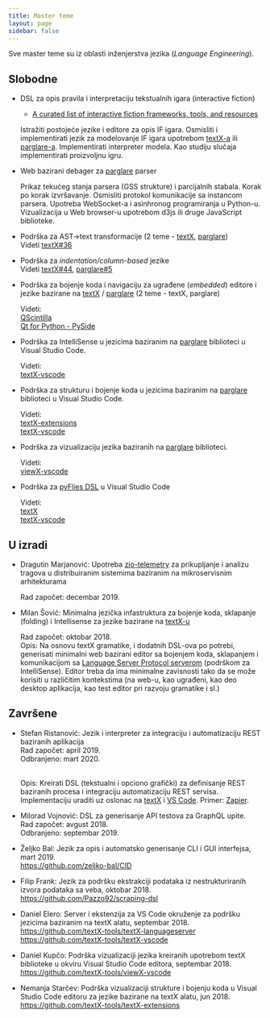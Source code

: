 ```yaml
---
title: Master teme
layout: page
sidebar: false
---
```


Sve master teme su iz oblasti inženjerstva jezika (*Language Engineering*).

## Slobodne

- DSL za opis pravila i interpretaciju tekstualnih igara (interactive fiction)
  - [A curated list of interactive fiction frameworks, tools, and resources](https://github.com/tajmone/awesome-interactive-fiction)
  
  Istražiti postojeće jezike i editore za opis IF igara. Osmisliti i
  implementirati jezik za modelovanje IF igara upotrebom
  [textX-a](https://github.com/textX/textX/) ili
  [parglare-a](https://github.com/igordejanovic/parglare). Implementirati
  interpreter modela. Kao studiju slučaja implementirati proizvoljnu igru.

- Web bazirani debager za [parglare] parser

  Prikaz tekućeg stanja parsera (GSS strukture) i parcijalnih stabala. Korak po
  korak izvršavanje. Osmisliti protokol komunikacije sa instancom parsera.
  Upotreba WebSocket-a i asinhronog programiranja u Python-u. Vizualizacija u
  Web browser-u upotrebom d3js ili druge JavaScript biblioteke.
  
- Podrška za AST->text transformacije (2 teme - [textX], [parglare]) 
  <br> Videti [textX#36](https://github.com/textX/textX/issues/36)

- Podrška za *indentation/column-based* jezike
  <br> Videti
  [textX#44](https://github.com/textX/textX/issues/44),
  [parglare#5](https://github.com/igordejanovic/parglare/issues/5)

- Podrška za bojenje koda i navigaciju za ugrađene (*embedded*) editore i jezike
  bazirane na [textX] / [parglare] (2 teme - textX, parglare)

  Videti:
  <br>[QScintilla](https://qscintilla.com/)
  <br>[Qt for Python - PySide](https://wiki.qt.io/Qt_for_Python)

- Podrška za IntelliSense u jezicima baziranim na [parglare] biblioteci u Visual
  Studio Code.
  
  Videti:
  <br>[textX-vscode]

- Podrška za strukturu i bojenje koda u jezicima baziranim na [parglare]
  biblioteci u Visual Studio Code.

  Videti:
  <br>[textX-extensions]
  <br>[textX-vscode]

- Podrška za vizualizaciju jezika baziranih na [parglare] biblioteci.

  Videti:
  <br>[viewX-vscode]
  
- Podrška za [pyFlies DSL] u Visual Studio Code

  Videti:
  <br>[textX]
  <br>[textX-vscode]


## U izradi

- Dragutin Marjanović: Upotreba
  [zio-telemetry](https://github.com/zio/zio-telemetry) za prikupljanje i
  analizu tragova u distribuiranim sistemima baziranim na mikroservisnim
  arhitekturama
  
  Rad započet: decembar 2019.
  
- Milan Šović: Minimalna jezička infastruktura za bojenje koda, sklapanje
  (folding) i Intellisense za jezike bazirane na
  [textX-u](https://github.com/igordejanovic/textX)
 
  Rad započet: oktobar 2018. 
  <br>Opis: Na osnovu textX gramatike, i dodatnih DSL-ova po potrebi, generisati
  minimalni web bazirani editor sa bojenjem koda, sklapanjem i komunikacijom sa
  [Language Server Protocol
  serverom](https://github.com/textX-tools/textX-languageserver) (podrškom za
  IntelliSense). Editor treba da ima minimalne zavisnosti tako da se može
  korisiti u različitim kontekstima (na web-u, kao ugrađeni, kao deo desktop
  aplikacija, kao test editor pri razvoju gramatike i sl.)


## Završene

- Stefan Ristanović: Jezik i interpreter za integraciju i automatizaciju REST
  baziranih aplikacija
  <br>Rad započet: april 2019.
  <br>Odbranjeno: mart 2020.

  <br>Opis: Kreirati DSL (tekstualni i opciono grafički) za definisanje REST
  baziranih procesa i integraciju automatizaciju REST servisa. Implementaciju
  uraditi uz oslonac na [textX] i [VS Code]. Primer: [Zapier](https://zapier.com/).

- Milorad Vojnović: DSL za generisanje API testova za GraphQL upite.
  <br>Rad započet: avgust 2018.
  <br>Odbranjeno: septembar 2019.

- Željko Bal: Jezik za opis i automatsko generisanje CLI i GUI interfejsa,
  mart 2019. 
  <br><https://github.com/zeljko-bal/CID>
  
- Filip Frank: Jezik za podršku ekstrakciji podataka iz nestrukturiranih izvora
  podataka sa veba, oktobar 2018.
  <br><https://github.com/Pazzo92/scraping-dsl>

- Daniel Elero: Server i ekstenzija za VS Code okruženje za podršku jezicima
  baziranim na textX alatu, septembar 2018.
  <br><https://github.com/textX-tools/textX-languageserver>
  <br><https://github.com/textX-tools/textX-vscode>

- Daniel Kupčo: Podrška vizualizaciji jezika kreiranih upotrebom textX
  biblioteke u okviru Visual Studio Code editora, septembar 2018.
  <br><https://github.com/textX-tools/viewX-vscode>

- Nemanja Starčev: Podrška vizualizaciji strukture i bojenju koda u Visual
  Studio Code editoru za jezike bazirane na textX alatu, jun 2018.
  <br><https://github.com/textX-tools/textX-extensions>


[textX]: https://github.com/textX/textX
[parglare]: https://github.com/igordejanovic/parglare
[textX-vscode]: https://github.com/textX/textX-vscode
[textX-extensions]: https://github.com/textX/textX-extensions
[viewX-vscode]: https://github.com/textX/viewX-vscode
[pyFlies DSL]: https://github.com/igordejanovic/pyFlies
[VS Code]: https://code.visualstudio.com/
